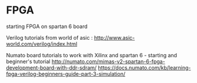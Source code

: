 # FPGA
starting FPGA on spartan 6 board

Verilog tutorials from world of asic : http://www.asic-world.com/verilog/index.html

Numato board tutorials to work with Xilinx and spartan 6 - starting and beginner's tutorial
http://numato.com/mimas-v2-spartan-6-fpga-development-board-with-ddr-sdram/
https://docs.numato.com/kb/learning-fpga-verilog-beginners-guide-part-3-simulation/

